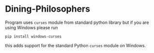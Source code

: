 # Dining-Philosophers

Program uses `curses` module from standard python library but if you are using Windows please run 

```
pip install windows-curses
```
this adds support for the standard Python `curses` module on Windows.
